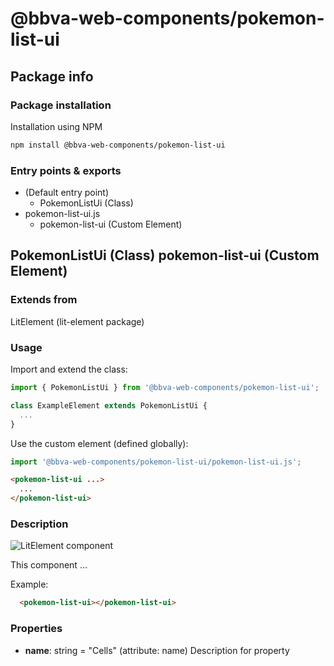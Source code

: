 # @bbva-web-components/pokemon-list-ui

## Package info

### Package installation

Installation using NPM

```bash
npm install @bbva-web-components/pokemon-list-ui
```

### Entry points & exports

- (Default entry point)
  - PokemonListUi (Class)
- pokemon-list-ui.js
  - pokemon-list-ui (Custom Element)


## PokemonListUi (Class) pokemon-list-ui (Custom Element) 

### Extends from

LitElement (lit-element package)

### Usage

Import and extend the class:

```js
import { PokemonListUi } from '@bbva-web-components/pokemon-list-ui';

class ExampleElement extends PokemonListUi {
  ...
}
```

Use the custom element (defined globally):

```js
import '@bbva-web-components/pokemon-list-ui/pokemon-list-ui.js';
```

```html
<pokemon-list-ui ...>
  ...
</pokemon-list-ui>
```

### Description

![LitElement component](https://img.shields.io/badge/litElement-component-blue.svg)

This component ...

Example:

```html
  <pokemon-list-ui></pokemon-list-ui>
```

### Properties

- **name**: string = "Cells" (attribute: name)
    Description for property
